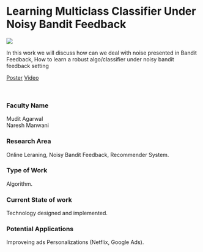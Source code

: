 # Learning Multiclass Classifier Under Noisy Bandit Feedback

![](08.%20Learning%20Multiclass%20Classifier%20Under%20Noisy%20Bandit%20Feedback.png)

In this work we will discuss how can we deal with noise presented in Bandit Feedback, How to learn a robust algo/classifier under noisy bandit feedback setting

[Poster](08.%20Learning%20Multiclass%20Classifier%20Under%20Noisy%20Bandit%20Feedback.pdf)
[Video](https://rndshowcase.iiit.ac.in/tto/TTO_website_data/Videos/165.mp4)

<br>


### Faculty Name

Mudit Agarwal<br>
Naresh Manwani


### Research Area

Online Leraning, Noisy Bandit Feedback, Recommender System.


### Type of Work

Algorithm.


### Current State of work

Technology designed and implemented.


### Potential Applications

Improveing ads Personalizations (Netflix, Google Ads).
